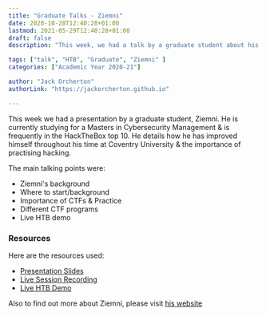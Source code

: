 ```yaml
---
title: "Graduate Talks - Ziemni"
date: 2020-10-28T12:40:28+01:00
lastmod: 2021-05-29T12:40:28+01:00
draft: false
description: "This week, we had a talk by a graduate student about his experiences and the importance of practise and CTF competitions. "

tags: ["talk", "HTB", "Graduate", "Ziemni" ]
categories: ["Academic Year 2020-21"]

author: "Jack Orcherton" 
authorLink: "https://jackorcherton.github.io"

---
```


This week we had a presentation by a graduate student, Ziemni. He is currently studying for a Masters in Cybersecurity Management & is frequently in the HackTheBox top 10. He details how he has improved himself throughout his time at Coventry University & the importance of practising hacking.

The main talking points were:

- Ziemni's background
- Where to start/background
- Importance of CTFs & Practice
- Different CTF programs
- Live HTB demo

### Resources
Here are the resources used:

- [Presentation Slides](ziemni.pdf)
- [Live Session Recording](https://www.twitch.tv/videos/785147513) 
- [Live HTB Demo](https://www.twitch.tv/videos/785274676) 

Also to find out more about Ziemni, please visit [his website](https://ziemni.com)
